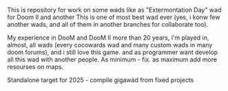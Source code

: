 This is repository for work on some wads like as "Extermontation Day" wad for Doom II and another
This is one of most best wad ever (yes, i konw few another wads, and all of them in another branches for collaborate too).

My experience in DooM and DooM II more than 20 years, i'm played in, almost, all wads (every cocowards wad and many custom wads in many doom forums), and i still love this game. and as programmer want develop all this wad with another people. As minimum - fix. as maximum add more resourses on maps.

Standalone target for 2025 - compile gigawad from fixed projects
